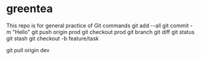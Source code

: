 # greentea

This repo is for general practice of Git commands
git add --all
git commit -m "Hello"
git push origin prod
git checkout prod
git branch
git diff
git status
git stash
git checkout -b feature/task

git pull origin dev
